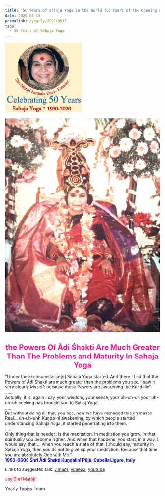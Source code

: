 ```yaml
---
title: '50 Years of Sahaja Yoga in the World (50 Years of the Opening of the Sahasrāra Chakra), Post 17'
date: 2020-05-15
permalink: /yearly/2020/0515
tags:
  - 50 Years of Sahaja Yoga
---
```


<div style="text-align: left"><img src="/images/Celebrating50YearsSahajaYoga.png" width="250" /></div><br>

<div style="text-align: center"><img src="/images/image439.png" /></div>

<br>
<p style="color:DeepPink; text-align:center">
<font size="+2"><b>the Powers Of Ādi Śhakti Are Much Greater Than The Problems and Maturity In Sahaja Yoga</b><br></font>
</p>

<p>
"Under these circumstance[s] Sahaja Yoga started. And there I find that the Powers of Ādi Śhakti are much greater than the problems you see. I saw it very clearly Myself: because these Powers are awakening the Kuṇḍalinī.<br>
......<br>
Actually, it is, again I say, your wisdom, your sense, your uh-uh-uh your uh-uh-uh seeking has brought you to Sahaj Yoga.<br>
......<br>
But without doing all that, you see, how we have managed this en masse Real... uh-uh-uhh Kuṇḍalinī awakening, by which people started understanding Sahaja Yoga, it started penetrating into them.<br>
......<br>
Only thing that is needed: is the meditation. In meditation you grow, in that spiritually you become higher. And when that happens, you start, in a way, I would say, that ... when you reach a state of that, I should say, maturity in Sahaja Yoga, then you do not to give up your meditation. Because that time you are absolutely One with Me."<br>
<font color="blue"><b>1993-0606 Śhrī Ādi Śhakti Kuṇḍalinī Pūjā, Cabella Ligure, Italy</b></font><br>
</p>

Links to suggested talk: <a href=""> vimeo1</a>, <a href=""> vimeo2</a>, <a href=""> youtube</a><br>

<p style="color:red;">Jay Śhrī Mātājī!<br></p>

Yearly Topics Team